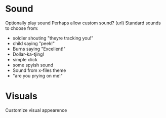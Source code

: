 
# Sound
Optionally play sound
Perhaps allow custom sound? (url)
Standard sounds to choose from: 
- soldier shouting "theyre tracking you!"
- child saying "peek!"
- Burns saying "Excellent!"
- Dollar-ka-tjing!
- simple click
- some spyish sound
- Sound from x-files theme
- "are you prying on me!"


# Visuals
Customize visual appearence